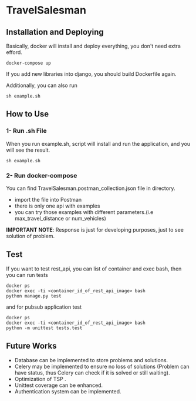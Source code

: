 # TravelSalesman
## Installation and Deploying

Basically, docker will install and deploy everything, you don't need extra efford.

    docker-compose up

If you add new libraries into django, you should build Dockerfile again.

Additionally, you can also run 
    
    sh example.sh

## How to Use
### **1- Run .sh File**
When you run example.sh, script will install and run the application, and you will see the result.
    
    sh example.sh
    
### **2- Run docker-compose**
You can find TravelSalesman.postman_collection.json file in directory.
- import the file into Postman
- there is only one api with examples
- you can try those examples with different parameters.(i.e max_travel_distance or num_vehicles)

**IMPORTANT NOTE**: Response is just for developing purposes, just to see solution of problem.

## Test

If you want to test rest_api, you can list of container and exec bash, then you can run tests
    
    docker ps
    docker exec -ti <container_id_of_rest_api_image> bash
    python manage.py test

and for pubsub application test

    docker ps
    docker exec -ti <container_id_of_rest_api_image> bash
    python -m unittest tests.test

## Future Works

- Database can be implemented to store problems and solutions.
- Celery may be implemented to ensure no loss of solutions (Problem can have status, thus Celery can check if it is solved or still waiting).
- Optimization of TSP .
- Unittest coverage can be enhanced. 
- Authentication system can be implemented.